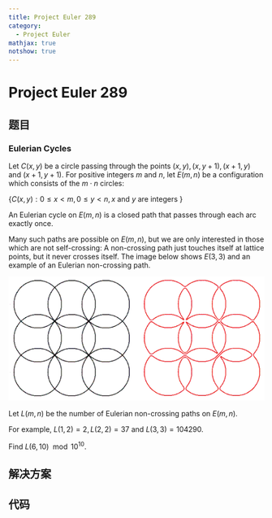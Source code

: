 ```yaml
---
title: Project Euler 289
category:
  - Project Euler
mathjax: true
notshow: true
---
```

<escape><!-- more --></escape>
    

# Project Euler 289
## 题目
### Eulerian Cycles

Let $C(x,y)$ be a circle passing through the points $(x,y), (x,y+1), (x+1,y)$ and $(x+1,y+1)$.
For positive integers $m$ and $n$, let $E(m,n)$ be a configuration which consists of the $m\cdot n$ circles:

$\{ C(x,y): 0\le x<m, 0\le y<n, x\text{ and } y\text{ are integers }\}$

An Eulerian cycle on $E(m,n)$ is a closed path that passes through each arc exactly once.

Many such paths are possible on $E(m,n)$, but we are only interested in those which are not self-crossing: A non-crossing path just touches itself at lattice points, but it never crosses itself.
The image below shows $E(3,3)$ and an example of an Eulerian non-crossing path.

![](../images/p289_euler.gif)

Let $L(m,n)$ be the number of Eulerian non-crossing paths on $E(m,n)$.

For example, $L(1,2)=2, L(2,2)=37$ and $L(3,3)=104290$.

Find $L(6,10) \mod 10^{10}$.


## 解决方案


## 代码


